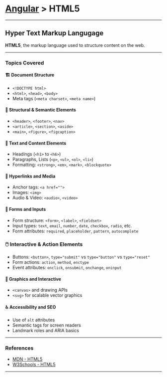 # [Angular](../) > HTML5

---

## Hyper Text Markup Langugage

**HTML5**, the markup language used to structure content on the web.

---

### Topics Covered

#### 🏗️ Document Structure

- `<!DOCTYPE html>`
- `<html>`, `<head>`, `<body>`
- Meta tags (`<meta charset>`, `<meta name>`)

#### 🧱 Structural & Semantic Elements

- `<header>`, `<footer>`, `<nav>`
- `<article>`, `<section>`, `<aside>`
- `<main>`, `<figure>`, `<figcaption>`

#### 📄 Text and Content Elements

- Headings (`<h1>` to `<h6>`)
- Paragraphs, Lists (`<p>`, `<ul>`, `<ol>`, `<li>`)
- Formatting: `<strong>`, `<em>`, `<mark>`, `<blockquote>`

#### 🧭 Hyperlinks and Media

- Anchor tags: `<a href="">`
- Images: `<img>`
- Audio & Video: `<audio>`, `<video>`

#### 🧾 Forms and Inputs

- Form structure: `<form>`, `<label>`, `<fieldset>`
- Input types: `text`, `email`, `number`, `date`, `checkbox`, `radio`, etc.
- Form attributes: `required`, `placeholder`, `pattern`, `autocomplete`

### 🖱️ Interactive & Action Elements

- Buttons: `<button>`, `type="submit"` vs `type="button"` vs `type="reset"`
- Form actions: `action`, `method`, `enctype`
- Event attributes: `onclick`, `onsubmit`, `onchange`, `oninput`

#### 🎨 Graphics and Interactive

- `<canvas>` and drawing APIs
- `<svg>` for scalable vector graphics

#### ♿ Accessibility and SEO

- Use of `alt` attributes
- Semantic tags for screen readers
- Landmark roles and ARIA basics

---

### References

- [MDN - HTML5](https://developer.mozilla.org/en-US/docs/Web/Guide/HTML/HTML5)
- [W3Schools - HTML5](https://www.w3schools.com/html/html5_intro.asp)

---

